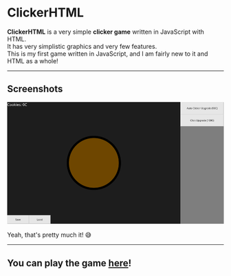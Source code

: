 # ClickerHTML
**ClickerHTML** is a very simple **clicker game** written in JavaScript with HTML.<br>
It has very simplistic graphics and very few features.<br>
This is my first game written in JavaScript, and I am fairly new to it and HTML as a whole!<br>
<hr>
<h2>Screenshots</h2>
<a href="https://datbogie.github.io/ClickerHTML/"><img src="https://github.com/DatBogie/ClickerHTML/raw/main/media/images/screenshot_7_8_24.webp" title="Screenshot taken on 7/8/24"></a>
<p>Yeah, that's pretty much it! 😅</p>
<hr>
<h2>You can play the game <a href="https://datbogie.github.io/ClickerHTML">here</a>!</h2>

